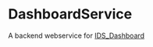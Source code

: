# DashboardService
A backend webservice for [IDS_Dashboard](https://github.com/Calebe94/IDS_Dashboard)
